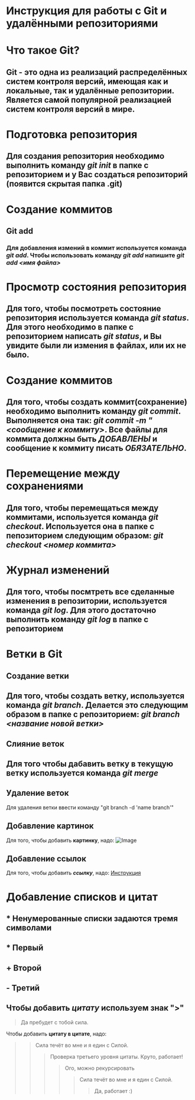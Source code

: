 # Инструкция для работы с Git и удалёнными репозиториями

# Что такое Git?
##    Git - это одна из реализаций распределённых систем контроля версий, имеющая как и локальные, так и удалённые репозитории. Является самой популярной реализацией систем контроля версий в мире.
# Подготовка репозитория
## Для создания репозитория необходимо выполнить команду *git init*  в папке с репозиторием и у Вас создаться репозиторий (появится скрытая папка .git)

# Создание коммитов
## Git add
### Для добавления измений в коммит используется команда *git add*. Чтобы использовать команду *git add* напишите *git add <имя файла>*

# Просмотр состояния репозитория
## Для того, чтобы посмотреть состояние репозитория используется команда *git status*. Для этого необходимо в папке с репозиторием написать *git status*, и Вы увидите были ли измения в файлах, или их не было.

# Создание коммитов
## Для того, чтобы создать коммит(сохранение) необходимо выполнить команду *git commit*. Выполняется она так: *git commit -m "<сообщение к коммиту>*. Все файлы для коммита должны быть ***ДОБАВЛЕНЫ*** и сообщение к коммиту писать ***ОБЯЗАТЕЛЬНО***.

# Перемещение между сохранениями
## Для того, чтобы перемещаться между коммитами, используется команда *git checkout*. Используется она в папке с пепозиторием следующим образом: *git checkout <номер коммита>*

# Журнал изменений
## Для того, чтобы посмтреть все сделанные изменения в репозитории, используется команда *git log*. Для этого достаточно выполнить команду *git log* в папке с репозиторием

# Ветки в Git

## Создание ветки

## Для того, чтобы создать ветку, используется команда *git branch*. Делается это следующим образом в папке с репозиторием: *git branch <название новой ветки>*

## Слияние веток

## Для того чтобы дабавить ветку в текущую ветку используется команда *git merge <name branch>*

## Удаление веток
Для удаления ветки ввести команду "git branch -d 'name branch'"

## Добавление картинок
Для того, чтобы добавить **картинку**, надо: 
![Image](https://avatars.mds.yandex.net/i?id=71fa2b22fb6663723a3b05b4513a3ef832fd058b-5342409-images-thumbs&n=13)

## Добавление ссылок
Для того, чтобы добавить ***ссылку***, надо: 
[Инструкция](https://yandex.ru/search/?clid=1882628&text=пёсели&l10n=ru&lr=29397)

# Добавление списков и цитат
## * Ненумерованные списки задаются тремя символами
## * Первый
## + Второй
## - Третий

## Чтобы добавить ***цитату*** используем знак ">" 
> Да пребудет с тобой сила.

Чтобы добавить **цитату в цитате**, надо: 
>> Сила течёт во мне и я един с Силой.
>>> Проверка третьего уровня цитаты. Круто, работает! 
>>>> Ого, можно рекурсировать
>>>>> Сила течёт во мне и я един с Силой.
>>>>>> Да, работает :) 